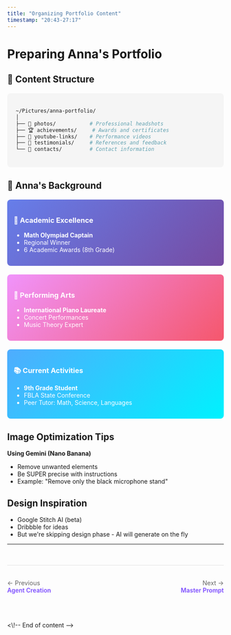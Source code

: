 ```yaml
---
title: "Organizing Portfolio Content"
timestamp: "20:43-27:17"
---
```


# Preparing Anna's Portfolio

## 📁 Content Structure

<div class="content-structure" style="background: #f5f5f5; padding: 20px; border-radius: 8px; margin: 20px 0;">

```bash
~/Pictures/anna-portfolio/
│
├── 📸 photos/           # Professional headshots
├── 🏆 achievements/     # Awards and certificates
├── 🎥 youtube-links/    # Performance videos
├── 💬 testimonials/     # References and feedback
└── 📧 contacts/         # Contact information
```

</div>

## 🌟 Anna's Background

<div class="achievement-grid" style="display: grid; grid-template-columns: repeat(auto-fit, minmax(250px, 1fr)); gap: 20px; margin: 20px 0;">

<div class="achievement-card" style="background: linear-gradient(135deg, #667eea 0%, #764ba2 100%); color: white; padding: 15px; border-radius: 8px;">

### 🏅 Academic Excellence

- **Math Olympiad Captain**
- Regional Winner
- 6 Academic Awards (8th Grade)

</div>

<div class="achievement-card" style="background: linear-gradient(135deg, #f093fb 0%, #f5576c 100%); color: white; padding: 15px; border-radius: 8px;">

### 🎹 Performing Arts

- **International Piano Laureate**
- Concert Performances
- Music Theory Expert

</div>

<div class="achievement-card" style="background: linear-gradient(135deg, #4facfe 0%, #00f2fe 100%); color: white; padding: 15px; border-radius: 8px;">

### 📚 Current Activities

- **9th Grade Student**
- FBLA State Conference
- Peer Tutor: Math, Science, Languages

</div>

</div>

## Image Optimization Tips

**Using Gemini (Nano Banana)**

- Remove unwanted elements
- Be SUPER precise with instructions
- Example: "Remove only the black microphone stand"

## Design Inspiration

- Google Stitch AI (beta)
- Dribbble for ideas
- But we're skipping design phase - AI will generate on the fly

---

<div class="navigation-footer" style="display: flex; justify-content: space-between; margin: 3rem 0 2rem 0; padding: 2rem 0; border-top: 1px solid #e0e0e0;">
  <div>
    <a href="../04-agent-creation/" style="text-decoration: none;">
      <div style="color: #666; font-size: 0.9rem;">← Previous</div>
      <div style="color: #7c4dff; font-weight: 600;">Agent Creation</div>
    </a>
  </div>
  <div style="text-align: right;">
    <a href="../06-master-prompt/" style="text-decoration: none;">
      <div style="color: #666; font-size: 0.9rem;">Next →</div>
      <div style="color: #7c4dff; font-weight: 600;">Master Prompt</div>
    </a>
  </div>
</div>
<\!-- End of content -->

